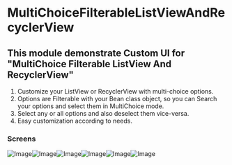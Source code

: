 # MultiChoiceFilterableListViewAndRecyclerView
## This module demonstrate Custom UI for "MultiChoice Filterable ListView And RecyclerView"

1. Customize your ListView or RecyclerView with multi-choice options.
2. Options are Filterable with your Bean class object, so you can Search your options and select them in MultiChoice mode.
3. Select any or all options and also deselect them vice-versa.
4. Easy customization according to needs.

### Screens
![Image](https://github.com/FantasticAndroid/KSS/tree/master/MultiChoiceFilterList/screens/1.jpg)![Image](https://github.com/FantasticAndroidKSS/tree/master/MultiChoiceFilterList/screens/2.jpg)![Image](https://github.com/FantasticAndroid/KSS/tree/masterMultiChoiceFilterList/screens/3.jpg)![Image](https://github.com/FantasticAndroid/KSS/tree/master/MultiChoiceFilterList/screens/4.jpg)![Image](https://github.com/FantasticAndroid/KSS/tree/master/MultiChoiceFilterList/screens/5.jpg)![Image](https://github.com/FantasticAndroid/KSS/tree/master/MultiChoiceFilterList/screens/6.jpg)
